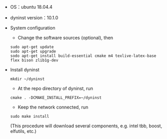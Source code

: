- OS：ubuntu 18.04.4
- dyninst version：10.1.0

- System configuration
  - Change the software sources (optional), then
  ```
  sudo apt-get update
  sudo apt-get upgrade
  sodo apt-get install build-essential cmake m4 texlive-latex-base flex bison zlib1g-dev
  ```
- Install dyninst
  ```
  mkdir ~/dyninst
  ```
  - At the repo directory of dyninst, run
  ```
  cmake . -DCMAKE_INSTALL_PREFIX=~/dyninst
  ```
  - Keep the network connected, run
  ```
  sudo make install
  ```
  (This procedure will download several components, e.g. intel tbb, boost, elfutils, etc.)

